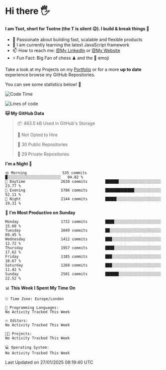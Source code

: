# Hi there :raised_hand_with_fingers_splayed:
#### I am Tsot, short for Tsotne (the T is silent :wink:). I build & break things :space_invader:
- :telescope: Passionate about building fast, scalable and flexible products
- :seedling: I am currently learning the latest JavaScript framework 
- :mailbox: How to reach me: [@My LinkedIn](https://www.linkedin.com/in/tsotne-gvadzabia/) or [@My Website](https://tsotne.co.uk/contact)
- :zap: Fun Fact: Big Fan of chess ♟ and the 👾 emoji

Take a look at my Projects on my [Portfolio](https://tsotne.co.uk/) or for a more **up to date** experience browse my GitHub Repositories.

You can see some statistics below! :space_invader:
<!--START_SECTION:waka-->
![Code Time](http://img.shields.io/badge/Code%20Time-761%20hrs%202%20mins-blue)

![Lines of code](https://img.shields.io/badge/From%20Hello%20World%20I%27ve%20Written-7.2%20million%20lines%20of%20code-blue)

**🐱 My GitHub Data** 

> 📦 463.5 kB Used in GitHub's Storage 
 > 
> 🚫 Not Opted to Hire
 > 
> 📜 30 Public Repositories 
 > 
> 🔑 29 Private Repositories 
 > 
**I'm a Night 🦉** 

```text
🌞 Morning                535 commits         █░░░░░░░░░░░░░░░░░░░░░░░░   04.82 % 
🌆 Daytime                2639 commits        ██████░░░░░░░░░░░░░░░░░░░   23.77 % 
🌃 Evening                5786 commits        █████████████░░░░░░░░░░░░   52.11 % 
🌙 Night                  2144 commits        █████░░░░░░░░░░░░░░░░░░░░   19.31 % 
```
📅 **I'm Most Productive on Sunday** 

```text
Monday                   1732 commits        ████░░░░░░░░░░░░░░░░░░░░░   15.60 % 
Tuesday                  1049 commits        ██░░░░░░░░░░░░░░░░░░░░░░░   09.45 % 
Wednesday                1412 commits        ███░░░░░░░░░░░░░░░░░░░░░░   12.72 % 
Thursday                 1957 commits        ████░░░░░░░░░░░░░░░░░░░░░   17.62 % 
Friday                   1185 commits        ███░░░░░░░░░░░░░░░░░░░░░░   10.67 % 
Saturday                 1268 commits        ███░░░░░░░░░░░░░░░░░░░░░░   11.42 % 
Sunday                   2501 commits        ██████░░░░░░░░░░░░░░░░░░░   22.52 % 
```


📊 **This Week I Spent My Time On** 

```text
🕑︎ Time Zone: Europe/London

💬 Programming Languages: 
No Activity Tracked This Week

🔥 Editors: 
No Activity Tracked This Week

🐱‍💻 Projects: 
No Activity Tracked This Week

💻 Operating System: 
No Activity Tracked This Week
```


 Last Updated on 27/01/2025 08:19:40 UTC
<!--END_SECTION:waka-->

